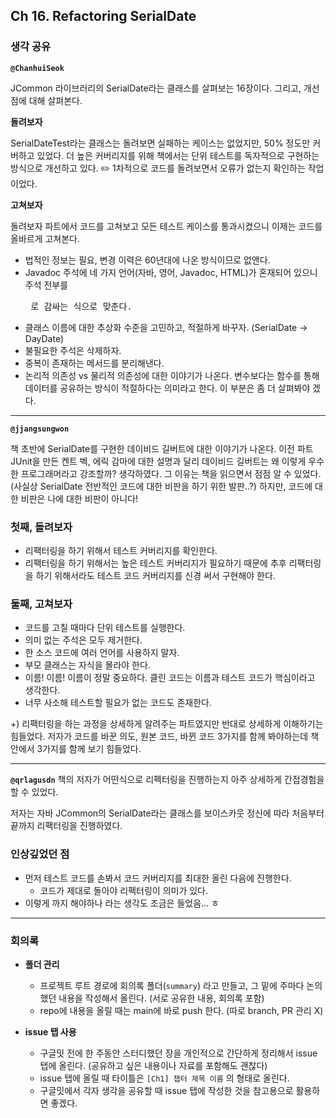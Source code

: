 ## **Ch 16. Refactoring SerialDate**

### **생각 공유**

**`@ChanhuiSeok`**

JCommon 라이브러리의 SerialDate라는 클래스를 살펴보는 16장이다. 그리고, 개선점에 대해 살펴본다.

**돌려보자**

SerialDateTest라는 클래스는 돌려보면 실패하는 케이스는 없었지만, 50% 정도만 커버하고 있었다. 더 높은 커버리지를 위해 책에서는 단위 테스트를 독자적으로 구현하는 방식으로 개선하고 있다. ✏️ 1차적으로 코드를 돌려보면서 오류가 없는지 확인하는 작업이었다.

**고쳐보자**

돌려보자 파트에서 코드를 고쳐보고 모든 테스트 케이스를 통과시켰으니 이제는 코드를 올바르게 고쳐본다.

- 법적인 정보는 필요, 변경 이력은 60년대에 나온 방식이므로 없앤다.
- Javadoc 주석에 네 가지 언어(자바, 영어, Javadoc, HTML)가 혼재되어 있으니 주석 전부를 <pre> 로 감싸는 식으로 맞춘다.
- 클래스 이름에 대한 추상화 수준을 고민하고, 적절하게 바꾸자. (SerialDate → DayDate)
- 불필요한 주석은 삭제하자.
- 중복이 존재하는 메서드를 분리해낸다.
- 논리적 의존성 vs 물리적 의존성에 대한 이야기가 나온다. 변수보다는 함수를 통해 데이터를 공유하는 방식이 적절하다는 의미라고 한다. 이 부분은 좀 더 살펴봐야 겠다.

---

**`@jjangsungwon`** 

책 초반에 SerialDate를 구현한 데이비드 길버트에 대한 이야기가 나온다. 이전 파트 JUnit을 만든 켄트 벡, 에릭 감마에 대한 설명과 달리 데이비드 길버트는 왜 이렇게 우수한 프로그래머라고 강조할까? 생각하였다. 그 이유는 책을 읽으면서 점점 알 수 있었다. (사실상 SerialDate 전반적인 코드에 대한 비판을 하기 위한 발판..?) 하지만, 코드에 대한 비판은 나에 대한 비판이 아니다!

### **첫째, 돌려보자**
- 리팩터링을 하기 위해서 테스트 커버리지를 확인한다. 
- 리팩터링을 하기 위해서는 높은 테스트 커버리지가 필요하기 때문에 추후 리팩터링을 하기 위해서라도 테스트 코드 커버리지를 신경 써서 구현해야 한다.

### **둘째, 고쳐보자**
- 코드를 고칠 때마다 단위 테스트를 실행한다.
- 의미 없는 주석은 모두 제거한다.
- 한 소스 코드에 여러 언어를 사용하지 말자.
- 부모 클래스는 자식을 몰라야 한다.
- 이름! 이름! 이름이 정말 중요하다. 클린 코드는 이름과 테스트 코드가 핵심이라고 생각한다.
- 너무 사소해 테스트할 필요가 없는 코드도 존재한다.

+) 리팩터링을 하는 과정을 상세하게 알려주는 파트였지만 반대로 상세하게 이해하기는 힘들었다. 저자가 코드를 바꾼 의도, 원본 코드, 바뀐 코드 3가지를 함께 봐야하는데 책 안에서 3가지를 함께 보기 힘들었다.

---

**`@qrlagusdn`** 
책의 저자가 어떤식으로 리펙터링을 진행하는지 아주 상세하게 간접경험을 할 수 있었다.

저자는 자바 JCommon의 SerialDate라는 클래스를 보이스카웃 정신에 따라 처음부터 끝까지 리팩터링을 진행하였다. 

### 인상깊었던 점

- 먼저 테스트 코드를 손봐서 코드 커버리지를 최대한 올린 다음에 진행한다.
    - 코드가 제대로 돌아야 리펙터링이 의미가 있다.
- 이렇게 까지 해야하나 라는 생각도 조금은 들었음… ㅎ
---

### **회의록**

- **폴더 관리**
  - 프로젝트 루트 경로에 회의록 폴더(`summary`) 라고 만들고, 그 밑에 주마다 논의했던 내용을 작성해서 올린다. (서로 공유한 내용, 회의록 포함)
  - repo에 내용을 올릴 때는 main에 바로 push 한다. (따로 branch, PR 관리 X)

- **issue 탭 사용**
  - 구글밋 전에 한 주동안 스터디했던 장을 개인적으로 간단하게 정리해서 issue 탭에 올린다. (공유하고 싶은 내용이나 자료를 포함해도 괜찮다)
  - issue 탭에 올릴 때 타이틀은 `[Ch1] 챕터 제목 이름` 의 형태로 올린다.
  - 구글밋에서 각자 생각을 공유할 때 issue 탭에 작성한 것을 참고용으로 활용하면 좋겠다.
